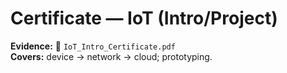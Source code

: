 # Certificate — IoT (Intro/Project)
**Evidence:** 📄 `IoT_Intro_Certificate.pdf`  
**Covers:** device → network → cloud; prototyping.
